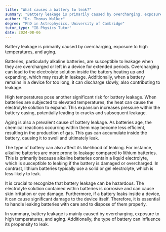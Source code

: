```yaml
---
title: "What causes a battery to leak?"
summary: "Battery leakage is primarily caused by overcharging, exposure to high temperatures, or old age."
author: "Dr. Thomas Walker"
degree: "PhD in Astrophysics, University of Cambridge"
tutor_type: "IB Physics Tutor"
date: 2024-08-06
---
```


Battery leakage is primarily caused by overcharging, exposure to high temperatures, and aging.

Batteries, particularly alkaline batteries, are susceptible to leakage when they are overcharged or left in a device for extended periods. Overcharging can lead to the electrolyte solution inside the battery heating up and expanding, which may result in leakage. Additionally, when a battery remains in a device for too long, it can discharge slowly, also contributing to leakage.

High temperatures pose another significant risk for battery leakage. When batteries are subjected to elevated temperatures, the heat can cause the electrolyte solution to expand. This expansion increases pressure within the battery casing, potentially leading to cracks and subsequent leakage.

Aging is also a prevalent cause of battery leakage. As batteries age, the chemical reactions occurring within them may become less efficient, resulting in the production of gas. This gas can accumulate inside the battery, causing it to swell and ultimately leak.

The type of battery can also affect its likelihood of leaking. For instance, alkaline batteries are more prone to leakage compared to lithium batteries. This is primarily because alkaline batteries contain a liquid electrolyte, which is susceptible to leaking if the battery is damaged or overcharged. In contrast, lithium batteries typically use a solid or gel electrolyte, which is less likely to leak.

It is crucial to recognize that battery leakage can be hazardous. The electrolyte solution contained within batteries is corrosive and can cause skin irritation or eye damage. Furthermore, if a battery leaks inside a device, it can cause significant damage to the device itself. Therefore, it is essential to handle leaking batteries with care and to dispose of them properly.

In summary, battery leakage is mainly caused by overcharging, exposure to high temperatures, and aging. Additionally, the type of battery can influence its propensity to leak.
    